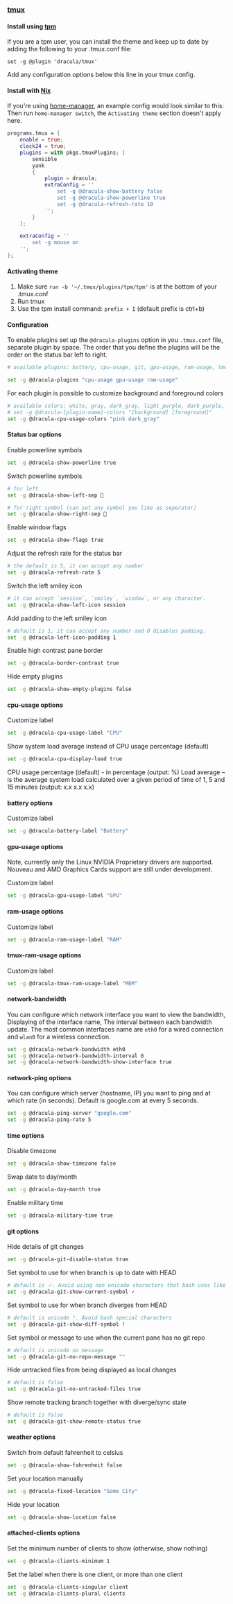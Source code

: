 ### [tmux](https://github.com/tmux/tmux/wiki)

#### Install using [tpm](https://github.com/tmux-plugins/tpm)

If you are a tpm user, you can install the theme and keep up to date by adding the following to your .tmux.conf file:

	set -g @plugin 'dracula/tmux'

Add any configuration options below this line in your tmux config.

#### Install with [Nix](https://nixos.org)

If you're using [home-manager](https://github.com/nix-community/home-manager), an example config would look similar to this:
Then run `home-manager switch`, the `Activating theme` section doesn't apply here.

```nix
programs.tmux = {
	enable = true;
	clock24 = true;
	plugins = with pkgs.tmuxPlugins; [
		sensible
		yank
		{
			plugin = dracula;
			extraConfig = ''
				set -g @dracula-show-battery false
				set -g @dracula-show-powerline true
				set -g @dracula-refresh-rate 10
			'';
		}
	];

	extraConfig = ''
		set -g mouse on
	'';
};
```

#### Activating theme

1. Make sure  `run -b '~/.tmux/plugins/tpm/tpm'` is at the bottom of your .tmux.conf
2. Run tmux
3. Use the tpm install command: `prefix + I` (default prefix is ctrl+b)

#### Configuration

To enable plugins set up the `@dracula-plugins` option in you `.tmux.conf` file, separate plugin by space.
The order that you define the plugins will be the order on the status bar left to right.

```bash
# available plugins: battery, cpu-usage, git, gpu-usage, ram-usage, tmux-ram-usage, network, network-bandwidth, network-ping, attached-clients, network-vpn, weather, time, spotify-tui, kubernetes-context

set -g @dracula-plugins "cpu-usage gpu-usage ram-usage"
```

For each plugin is possible to customize background and foreground colors

```bash
# available colors: white, gray, dark_gray, light_purple, dark_purple, cyan, green, orange, red, pink, yellow
# set -g @dracula-[plugin-name]-colors "[background] [foreground]"
set -g @dracula-cpu-usage-colors "pink dark_gray"
```

#### Status bar options

Enable powerline symbols

```bash
set -g @dracula-show-powerline true
```

Switch powerline symbols

```bash
# for left
set -g @dracula-show-left-sep 

# for right symbol (can set any symbol you like as seperator)
set -g @dracula-show-right-sep 
```

Enable window flags

```bash
set -g @dracula-show-flags true
```

Adjust the refresh rate for the status bar

```bash
# the default is 5, it can accept any number
set -g @dracula-refresh-rate 5
```

Switch the left smiley icon

```bash
# it can accept `session`, `smiley`, `window`, or any character.
set -g @dracula-show-left-icon session
```

Add padding to the left smiley icon

```bash
# default is 1, it can accept any number and 0 disables padding.
set -g @dracula-left-icon-padding 1
```

Enable high contrast pane border

```bash
set -g @dracula-border-contrast true
```

Hide empty plugins

```bash
set -g @dracula-show-empty-plugins false
```

#### cpu-usage options

Customize label

```bash
set -g @dracula-cpu-usage-label "CPU"
```

Show system load average instead of CPU usage percentage (default)

```bash
set -g @dracula-cpu-display-load true
```

CPU usage percentage (default) - in percentage (output: %)
Load average – is the average system load calculated over a given period of time of 1, 5 and 15 minutes (output: x.x x.x x.x)

#### battery options

Customize label

```bash
set -g @dracula-battery-label "Battery"
```

#### gpu-usage options

Note, currently only the Linux NVIDIA Proprietary drivers are supported. Nouveau and AMD Graphics Cards support are still under development.

Customize label

```bash
set -g @dracula-gpu-usage-label "GPU"
```

#### ram-usage options

Customize label

```bash
set -g @dracula-ram-usage-label "RAM"
```

#### tmux-ram-usage options

Customize label

```bash
set -g @dracula-tmux-ram-usage-label "MEM"
```

#### network-bandwidth

You can configure which network interface you want to view the bandwidth,
Displaying of the interface name, The interval between each bandwidth update.
The most common interfaces name are `eth0` for a wired connection and `wlan0` for a wireless connection.

```bash
set -g @dracula-network-bandwidth eth0
set -g @dracula-network-bandwidth-interval 0
set -g @dracula-network-bandwidth-show-interface true
```

#### network-ping options

You can configure which server (hostname, IP) you want to ping and at which rate (in seconds). Default is google.com at every 5 seconds.

```bash
set -g @dracula-ping-server "google.com"
set -g @dracula-ping-rate 5
```

#### time options

Disable timezone

```bash
set -g @dracula-show-timezone false
```

Swap date to day/month

```bash
set -g @dracula-day-month true
```

Enable military time

```bash
set -g @dracula-military-time true
```

#### git options

Hide details of git changes
```bash
set -g @dracula-git-disable-status true
```

Set symbol to use for when branch is up to date with HEAD
```bash
# default is ✓. Avoid using non unicode characters that bash uses like $, * and !
set -g @dracula-git-show-current-symbol ✓
```

Set symbol to use for when branch diverges from HEAD
```bash
# default is unicode !. Avoid bash special characters
set -g @dracula-git-show-diff-symbol !
```

Set symbol or message to use when the current pane has no git repo
```bash
# default is unicode no message
set -g @dracula-git-no-repo-message ""
```

Hide untracked files from being displayed as local changes
```bash
# default is false
set -g @dracula-git-no-untracked-files true
```

Show remote tracking branch together with diverge/sync state
```bash
# default is false
set -g @dracula-git-show-remote-status true
```

#### weather options

Switch from default fahrenheit to celsius

```bash
set -g @dracula-show-fahrenheit false
```

Set your location manually

```bash
set -g @dracula-fixed-location "Some City"
```

Hide your location

```bash
set -g @dracula-show-location false
```

#### attached-clients options

Set the minimum number of clients to show (otherwise, show nothing)

```bash
set -g @dracula-clients-minimum 1
```

Set the label when there is one client, or more than one client

```bash
set -g @dracula-clients-singular client
set -g @dracula-clients-plural clients
```
